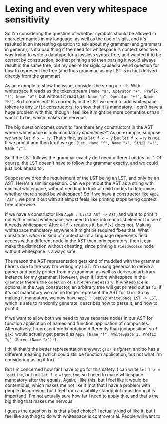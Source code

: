 # Lexing and even very whitespace sensitivity

So I'm considering the question of whether symbols should be allowed in character names in my language, as well as the use of sigils, and it's resulted in an interesting question to ask about my grammar (and grammars in general), is it a bad thing if the need for whitespace is context sensitive. I was trying to write a datatype for a lossless syntax tree, and wanted it to be correct by construction, so that printing and then parsing it would always result in the same tree, but my desire for sigils caused a weird question for how to represent the tree (and thus grammar, as my LST is in fact derived directly from the grammar).

As an example to show the issue, consider the string `a + !b`. With whitespace it reads as the token stream `[Name "a", Operator "+", Prefix "!", Name "b"]`, but without it reads as `[Name "a", Operator "+!", Name "b"]`. So to represent this correctly in the LST we need to add whitespace tokens to any `Infix` constructors, to show that it is mandatory. I don't have a huge problem with this, though I feel like it might be more contentious than I want it to be, which makes me nervous.

The big question comes down to "are there any constructors in the AST where whitespace is only mandatory *sometimes*?" As an example, suppose we write `let f x = !y`. That's fine, as is `let f x = y` but `let f x =!y` is not. If we print it and then lex it we get `[Let, Name "f", Name "x", Sigil "=!", Name "y"]`.

So if the LST follows the grammar exactly do I need different nodes for ". Of course, the LST doesn't have to follow the grammar exactly, and we could just look ahead to .

Suppose we drop the requirement of the LST being an LST, and only be an AST. Here's a similar question. Can we print out the AST as a string with minimal whitespace, without needing to look at child nodes to determine whether there should be whitespace? So if we have a constructor like `AppE [AST]`, we print it out with aIt almost feels like printing stops being context free otherwise.

If we have a constructor like `AppE : List2 AST -> AST`, and want to print it out with minimal whitespace, we need to look into each list element to see if it needs whitespace. After all `f x` requires it, but `f(x)` does not. Making whitespace mandatory anywhere it might be required fixes that. What constitutes *where* is kind of contextual: if a language represents field access with a different node in the AST than infix operators, then it can make the distinction without cheating, since printing a `FieldAccess` node without whitespace is always safe.

The reason the AST representation gets kind of muddied with the grammar here is due to the way I'm writing my LST. I'm using generics to derive a parser and pretty printer from my grammar, as well as derive an arbitrary instance for my grammar. However, even if I store whitespace in the grammar there's the question of is it even necessary. If whitespace is optional in the `AppE` constructor, an arbitrary tree will get printed out as `fx`. If it's not mandatory we can no longer represent the AST for `f(x)`. So by making it mandatory, we now have `AppE : SepBy2 WhiteSpace LST -> LST`, which is safe to randomly generate, describes how to parse it, and how to print it.

If we want to allow both we need to have separate nodes in our AST for function application of names and function application of composites. Alternatively, I represent prefix notation differently than juxtaposition, so `f g(x)` would actually get parsed as `AppE [Name "f", WhiteSpace 1, Prefix "g" (Paren (Name "x"))]`.

I think that's the better representation anyway: `g(x)` is *tighter*, and so has a different meaning (which could still be function application, but not what I'm considering using it for).

But I'm concerned how far I have to go for this safety. I can write `let f x = !getLine`, but not `let f x =!getLine`, so I need to make whitespace mandatory after the equals. Again, I like this, but I feel like it would be contentious, which makes me not like it (not that I have a problem with people disagreeing, but I feel from a usability standpoint considering it is important). I'm not actually sure how far I need to apply this, and that's the big thing that makes me nervous

I guess the question is, is that a bad choice? I actually kind of like it, but I feel like anything to do with whitespace is controversial. People will want to 
```

